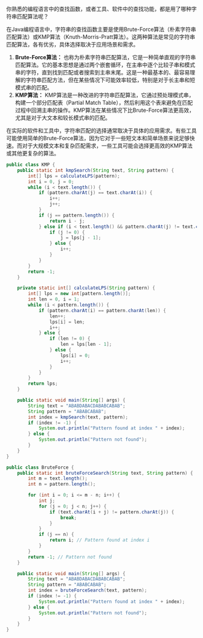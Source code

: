 你熟悉的编程语言中的查找函数，或者工具、软件中的查找功能，都是用了哪种字符串匹配算法呢？



在Java编程语言中，字符串的查找函数主要是使用Brute-Force算法（朴素字符串匹配算法）或KMP算法（Knuth-Morris-Pratt算法）。这两种算法是常见的字符串匹配算法，各有优劣，具体选择取决于应用场景和需求。



1. **Brute-Force算法：** 也称为朴素字符串匹配算法，它是一种简单直观的字符串匹配算法。它的基本思想是通过两个嵌套循环，在主串中逐个比较子串和模式串的字符，直到找到匹配或者搜索到主串末尾。这是一种最基本的、最容易理解的字符串匹配方法，但在某些情况下可能效率较低，特别是对于长主串和短模式串的匹配。
2. **KMP算法：** KMP算法是一种改进的字符串匹配算法，它通过预处理模式串，构建一个部分匹配表（Partial Match Table），然后利用这个表来避免在匹配过程中回溯主串的操作。KMP算法在某些情况下比Brute-Force算法更高效，尤其是对于大文本和较长模式串的匹配。

在实际的软件和工具中，字符串匹配的选择通常取决于具体的应用需求。有些工具可能使用简单的Brute-Force算法，因为它对于一些短文本和简单场景来说足够快速。而对于大规模文本和复杂匹配需求，一些工具可能会选择更高效的KMP算法或其他更复杂的算法。





```java
public class KMP {
    public static int kmpSearch(String text, String pattern) {
        int[] lps = calculateLPS(pattern);
        int i = 0, j = 0;
        while (i < text.length()) {
            if (pattern.charAt(j) == text.charAt(i)) {
                i++;
                j++;
            }
            if (j == pattern.length()) {
                return i - j;
            } else if (i < text.length() && pattern.charAt(j) != text.charAt(i)) {
                if (j != 0) {
                    j = lps[j - 1];
                } else {
                    i++;
                }
            }
        }
        return -1;
    }

    private static int[] calculateLPS(String pattern) {
        int[] lps = new int[pattern.length()];
        int len = 0, i = 1;
        while (i < pattern.length()) {
            if (pattern.charAt(i) == pattern.charAt(len)) {
                len++;
                lps[i] = len;
                i++;
            } else {
                if (len != 0) {
                    len = lps[len - 1];
                } else {
                    lps[i] = 0;
                    i++;
                }
            }
        }
        return lps;
    }

    public static void main(String[] args) {
        String text = "ABABDABACDABABCABAB";
        String pattern = "ABABCABAB";
        int index = kmpSearch(text, pattern);
        if (index != -1) {
            System.out.println("Pattern found at index " + index);
        } else {
            System.out.println("Pattern not found");
        }
    }
}
```

```java
public class BruteForce {
    public static int bruteForceSearch(String text, String pattern) {
        int m = text.length();
        int n = pattern.length();

        for (int i = 0; i <= m - n; i++) {
            int j;
            for (j = 0; j < n; j++) {
                if (text.charAt(i + j) != pattern.charAt(j)) {
                    break;
                }
            }
            if (j == n) {
                return i; // Pattern found at index i
            }
        }
        return -1; // Pattern not found
    }

    public static void main(String[] args) {
        String text = "ABABDABACDABABCABAB";
        String pattern = "ABABCABAB";
        int index = bruteForceSearch(text, pattern);
        if (index != -1) {
            System.out.println("Pattern found at index " + index);
        } else {
            System.out.println("Pattern not found");
        }
    }
}
```

